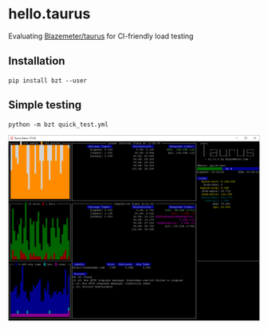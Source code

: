# hello.taurus

Evaluating [Blazemeter/taurus](https://github.com/Blazemeter/taurus) for CI-friendly load testing

## Installation

```console
pip install bzt --user
```

## Simple testing

```console
python -m bzt quick_test.yml
```

![Taurus](img/01-taurus.png)
